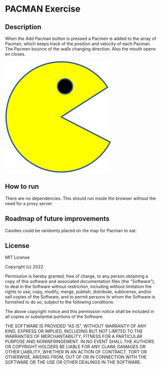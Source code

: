 # PACMAN Exercise
## Description
When the Add Pacman button is pressed a Pacmen is added to the array of Pacman, which keeps track of the position and velocity of each Pacman. The Pacmen bounce of the walls changing direction. Also the mouth opens en closes. 

<img src="images/PacMan1.png">


## How to run
There are no dependencies. This should run inside the browser without the need for a proxy server

## Roadmap of future improvements
Candies could be randomly placed on the map for Pacman to eat.

## License

MIT License

Copyright (c) 2022 

Permission is hereby granted, free of charge, to any person obtaining a copy
of this software and associated documentation files (the "Software"), to deal
in the Software without restriction, including without limitation the rights
to use, copy, modify, merge, publish, distribute, sublicense, and/or sell
copies of the Software, and to permit persons to whom the Software is
furnished to do so, subject to the following conditions:

The above copyright notice and this permission notice shall be included in all
copies or substantial portions of the Software.

THE SOFTWARE IS PROVIDED "AS IS", WITHOUT WARRANTY OF ANY KIND, EXPRESS OR
IMPLIED, INCLUDING BUT NOT LIMITED TO THE WARRANTIES OF MERCHANTABILITY,
FITNESS FOR A PARTICULAR PURPOSE AND NONINFRINGEMENT. IN NO EVENT SHALL THE
AUTHORS OR COPYRIGHT HOLDERS BE LIABLE FOR ANY CLAIM, DAMAGES OR OTHER
LIABILITY, WHETHER IN AN ACTION OF CONTRACT, TORT OR OTHERWISE, ARISING FROM,
OUT OF OR IN CONNECTION WITH THE SOFTWARE OR THE USE OR OTHER DEALINGS IN THE
SOFTWARE.
